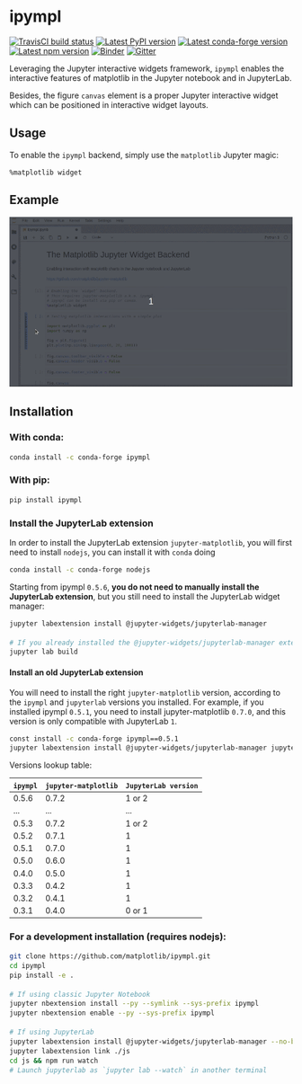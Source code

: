# ipympl

[![TravisCI build status](https://img.shields.io/travis/com/matplotlib/ipympl/master?logo=travis)](https://travis-ci.com/matplotlib/ipympl)
[![Latest PyPI version](https://img.shields.io/pypi/v/ipympl?logo=pypi)](https://pypi.python.org/pypi/ipympl)
[![Latest conda-forge version](https://img.shields.io/conda/vn/conda-forge/ipympl?logo=conda-forge)](https://anaconda.org/conda-forge/ipympl)
[![Latest npm version](https://img.shields.io/npm/v/jupyter-matplotlib?logo=npm)](https://www.npmjs.com/package/jupyter-matplotlib)
[![Binder](https://mybinder.org/badge_logo.svg)](https://mybinder.org/v2/gh/matplotlib/ipympl/stable?urlpath=%2Flab%2Ftree%2Fexamples%2Fipympl.ipynb)
[![Gitter](https://img.shields.io/badge/gitter-Join_chat-blue?logo=gitter)](https://gitter.im/jupyter-widgets/Lobby)

Leveraging the Jupyter interactive widgets framework, `ipympl` enables the interactive features of matplotlib in the Jupyter notebook and in JupyterLab.

Besides, the figure `canvas` element is a proper Jupyter interactive widget which can be positioned in interactive widget layouts.

## Usage

To enable the `ipympl` backend, simply use the `matplotlib` Jupyter
magic:

```
%matplotlib widget
```

## Example

![matplotlib screencast](matplotlib.gif)

## Installation

### With conda:

```bash
conda install -c conda-forge ipympl
```

### With pip:

```bash
pip install ipympl
```

### Install the JupyterLab extension

In order to install the JupyterLab extension `jupyter-matplotlib`, you will first need to install `nodejs`, you can install it with `conda` doing

```bash
conda install -c conda-forge nodejs
```

Starting from ipympl `0.5.6`, **you do not need to manually install the JupyterLab extension**, but you still need to install the JupyterLab widget manager:
```bash
jupyter labextension install @jupyter-widgets/jupyterlab-manager

# If you already installed the @jupyter-widgets/jupyterlab-manager extension, you will still need to rebuild JupyterLab after you installed ipympl
jupyter lab build
```

#### Install an old JupyterLab extension

You will need to install the right `jupyter-matplotlib` version, according to the `ipympl` and `jupyterlab` versions you installed.
For example, if you installed ipympl `0.5.1`, you need to install jupyter-matplotlib `0.7.0`, and this version is only compatible with JupyterLab `1`.

```bash
const install -c conda-forge ipympl==0.5.1
jupyter labextension install @jupyter-widgets/jupyterlab-manager jupyter-matplotlib@0.7.0
```

Versions lookup table:


| `ipympl` | `jupyter-matplotlib` | `JupyterLab version` |
|----------|----------------------|----------------------|
| 0.5.6    | 0.7.2                | 1 or 2               |
| ...      | ...                  | ...                  |
| 0.5.3    | 0.7.2                | 1 or 2               |
| 0.5.2    | 0.7.1                | 1                    |
| 0.5.1    | 0.7.0                | 1                    |
| 0.5.0    | 0.6.0                | 1                    |
| 0.4.0    | 0.5.0                | 1                    |
| 0.3.3    | 0.4.2                | 1                    |
| 0.3.2    | 0.4.1                | 1                    |
| 0.3.1    | 0.4.0                | 0 or 1               |

### For a development installation (requires nodejs):

```bash
git clone https://github.com/matplotlib/ipympl.git
cd ipympl
pip install -e .

# If using classic Jupyter Notebook
jupyter nbextension install --py --symlink --sys-prefix ipympl
jupyter nbextension enable --py --sys-prefix ipympl

# If using JupyterLab
jupyter labextension install @jupyter-widgets/jupyterlab-manager --no-build
jupyter labextension link ./js
cd js && npm run watch
# Launch jupyterlab as `jupyter lab --watch` in another terminal
```

